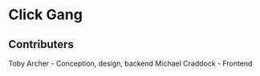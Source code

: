 # Click Gang

## Contributers

Toby Archer - Conception, design, backend
Michael Craddock - Frontend